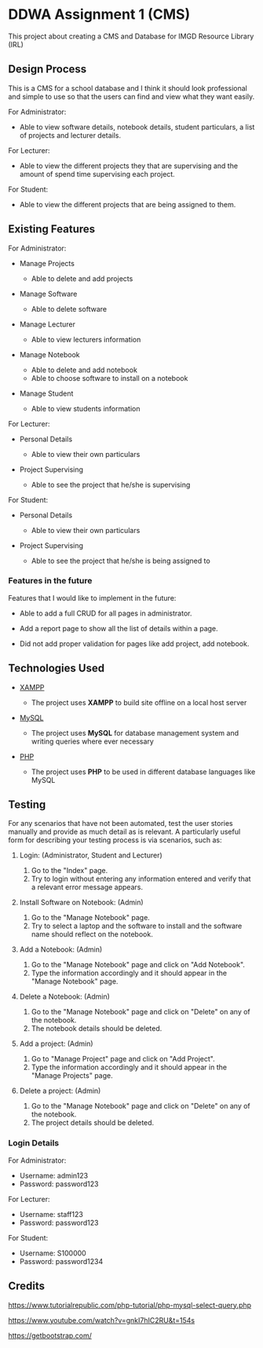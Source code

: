 # DDWA Assignment 1 (CMS)

This project about creating a CMS and Database for IMGD Resource Library (IRL)

## Design Process
 
This is a CMS for a school database and I think it should look professional and simple to use so that the users can find and view what they want easily.

For Administrator:
- Able to view software details, notebook details, student particulars, a list of projects and lecturer details.

For Lecturer:
- Able to view the different projects they that are supervising and the amount of spend time supervising each project.

For Student:
- Able to view the different projects that are being assigned to them.

## Existing Features

For Administrator:
- Manage Projects
    - Able to delete and add projects

- Manage Software
    - Able to delete software

- Manage Lecturer
    - Able to view lecturers information

 - Manage Notebook
    - Able to delete and add notebook
    - Able to choose software to install on a notebook

 - Manage Student
    - Able to view students information


For Lecturer:
- Personal Details
    - Able to view their own particulars

- Project Supervising
    - Able to see the project that he/she is supervising


For Student:
- Personal Details
    - Able to view their own particulars

- Project Supervising
    - Able to see the project that he/she is being assigned to

### Features in the future

Features that I would like to implement in the future:

- Able to add a full CRUD for all pages in administrator.

- Add a report page to show all the list of details within a page.

- Did not add proper validation for pages like add project, add notebook.

## Technologies Used

- [XAMPP](https://www.apachefriends.org/index.html)
    - The project uses **XAMPP** to build site offline on a local host server

- [MySQL](https://jquery.com)
    - The project uses **MySQL** for database management system and writing queries where ever necessary


- [PHP](https://www.php.net/)
    - The project uses **PHP** to be used in different database languages like MySQL


## Testing

For any scenarios that have not been automated, test the user stories manually and provide as much detail as is relevant. A particularly useful form for describing your testing process is via scenarios, such as:

1. Login: (Administrator, Student and Lecturer)
    1. Go to the "Index" page.
    2. Try to login without entering any information entered and verify that a relevant error message appears.

2. Install Software on Notebook: (Admin)
    1. Go to the "Manage Notebook" page.
    2. Try to select a laptop and the software to install and the software name should reflect on the notebook.

3. Add a Notebook: (Admin)
    1. Go to the "Manage Notebook" page and click on "Add Notebook".
    2. Type the information accordingly and it should appear in the "Manage Notebook" page.

4. Delete a Notebook: (Admin)
    1. Go to the "Manage Notebook" page and click on "Delete" on any of the notebook.
    2. The notebook details should be deleted.

5. Add a project: (Admin)
    1. Go to "Manage Project" page and click on "Add Project".
    2. Type the information accordingly and it should appear in the "Manage Projects" page.

6. Delete a project: (Admin)
    1. Go to the "Manage Notebook" page and click on "Delete" on any of the notebook.
    2. The project details should be deleted.


### Login Details

For Administrator:

- Username: admin123
- Password: password123


For Lecturer:

- Username: staff123
- Password: password123


For Student:

- Username: S100000
- Password: password1234


## Credits
https://www.tutorialrepublic.com/php-tutorial/php-mysql-select-query.php

https://www.youtube.com/watch?v=gnkI7hIC2RU&t=154s

https://getbootstrap.com/


